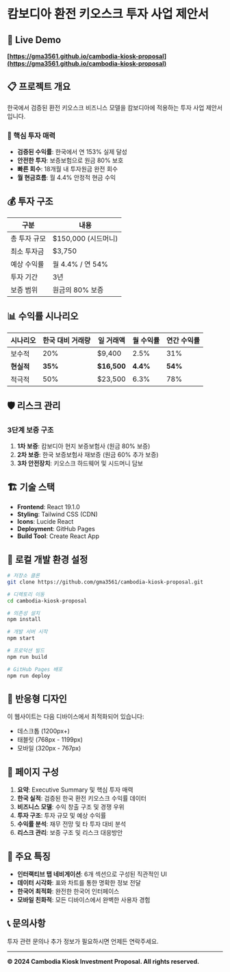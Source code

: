# 캄보디아 환전 키오스크 투자 사업 제안서

## 🚀 Live Demo
**[https://gma3561.github.io/cambodia-kiosk-proposal](https://gma3561.github.io/cambodia-kiosk-proposal)**

## 📋 프로젝트 개요

한국에서 검증된 환전 키오스크 비즈니스 모델을 캄보디아에 적용하는 투자 사업 제안서입니다.

### 🎯 핵심 투자 매력
- **검증된 수익률**: 한국에서 연 153% 실제 달성
- **안전한 투자**: 보증보험으로 원금 80% 보호
- **빠른 회수**: 18개월 내 투자원금 완전 회수
- **월 현금흐름**: 월 4.4% 안정적 현금 수익

## 💰 투자 구조

| 구분 | 내용 |
|------|------|
| 총 투자 규모 | $150,000 (시드머니) |
| 최소 투자금 | $3,750 |
| 예상 수익률 | 월 4.4% / 연 54% |
| 투자 기간 | 3년 |
| 보증 범위 | 원금의 80% 보증 |

## 📊 수익률 시나리오

| 시나리오 | 한국 대비 거래량 | 일 거래액 | 월 수익률 | 연간 수익률 |
|----------|------------------|-----------|-----------|-------------|
| 보수적 | 20% | $9,400 | 2.5% | 31% |
| **현실적** | **35%** | **$16,500** | **4.4%** | **54%** |
| 적극적 | 50% | $23,500 | 6.3% | 78% |

## 🛡️ 리스크 관리

### 3단계 보증 구조
1. **1차 보증**: 캄보디아 현지 보증보험사 (원금 80% 보증)
2. **2차 보증**: 한국 보증보험사 재보증 (원금 60% 추가 보증)
3. **3차 안전장치**: 키오스크 하드웨어 및 시드머니 담보

## 🏗️ 기술 스택

- **Frontend**: React 19.1.0
- **Styling**: Tailwind CSS (CDN)
- **Icons**: Lucide React
- **Deployment**: GitHub Pages
- **Build Tool**: Create React App

## 🚀 로컬 개발 환경 설정

```bash
# 저장소 클론
git clone https://github.com/gma3561/cambodia-kiosk-proposal.git

# 디렉토리 이동
cd cambodia-kiosk-proposal

# 의존성 설치
npm install

# 개발 서버 시작
npm start

# 프로덕션 빌드
npm run build

# GitHub Pages 배포
npm run deploy
```

## 📱 반응형 디자인

이 웹사이트는 다음 디바이스에서 최적화되어 있습니다:
- 데스크톱 (1200px+)
- 태블릿 (768px - 1199px)
- 모바일 (320px - 767px)

## 📄 페이지 구성

1. **요약**: Executive Summary 및 핵심 투자 매력
2. **한국 실적**: 검증된 한국 환전 키오스크 수익률 데이터
3. **비즈니스 모델**: 수익 창출 구조 및 경쟁 우위
4. **투자 구조**: 투자 규모 및 예상 수익률
5. **수익률 분석**: 재무 전망 및 타 투자 대비 분석
6. **리스크 관리**: 보증 구조 및 리스크 대응방안

## 🌟 주요 특징

- **인터랙티브 탭 네비게이션**: 6개 섹션으로 구성된 직관적인 UI
- **데이터 시각화**: 표와 차트를 통한 명확한 정보 전달
- **한국어 최적화**: 완전한 한국어 인터페이스
- **모바일 친화적**: 모든 디바이스에서 완벽한 사용자 경험

## 📞 문의사항

투자 관련 문의나 추가 정보가 필요하시면 언제든 연락주세요.

---

**© 2024 Cambodia Kiosk Investment Proposal. All rights reserved.**
